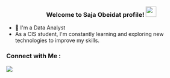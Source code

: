 


<h3 align="center">
  Welcome to Saja Obeidat profile!
  <img src="https://media.giphy.com/media/hvRJCLFzcasrR4ia7z/giphy.gif" width="28">
</h3>

- 🏢 I'm a Data Analyst
-  As a CIS student, I'm constantly learning and exploring new technologies to improve my skills.



### Connect with Me :

<a href="https://linkedin.com/in/saja-obeidat-4484a0278" target="_blank"><img src="https://img.shields.io/badge/-Saja%20Obeidat-0077B5?style=for-the-badge&logo=Linkedin&logoColor=white"/></a>
